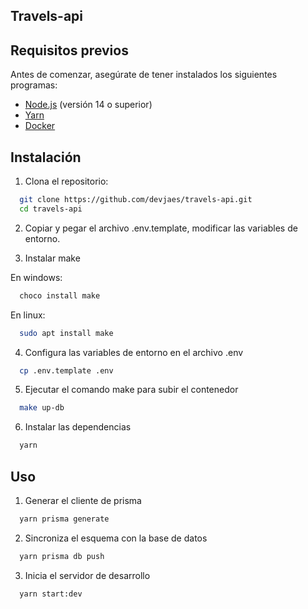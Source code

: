 ## Travels-api

## Requisitos previos

Antes de comenzar, asegúrate de tener instalados los siguientes programas:

- [Node.js](https://nodejs.org/) (versión 14 o superior)
- [Yarn](https://yarnpkg.com/)
- [Docker](https://www.docker.com/)

## Instalación

1. Clona el repositorio:

```bash
  git clone https://github.com/devjaes/travels-api.git
  cd travels-api
```

2. Copiar y pegar el archivo .env.template, modificar las variables de entorno.

3. Instalar make

En windows:
```bash
  choco install make
```
En linux:
```bash
  sudo apt install make
```

4. Configura las variables de entorno en el archivo .env

```bash
  cp .env.template .env
```

5. Ejecutar el comando make para subir el contenedor

```bash
  make up-db
```

6. Instalar las dependencias

```bash
  yarn
```

## Uso

1. Generar el cliente de prisma

```bash
  yarn prisma generate
```

2. Sincroniza el esquema con la base de datos

```bash
  yarn prisma db push
```

3. Inicia el servidor de desarrollo

```bash
  yarn start:dev
```
